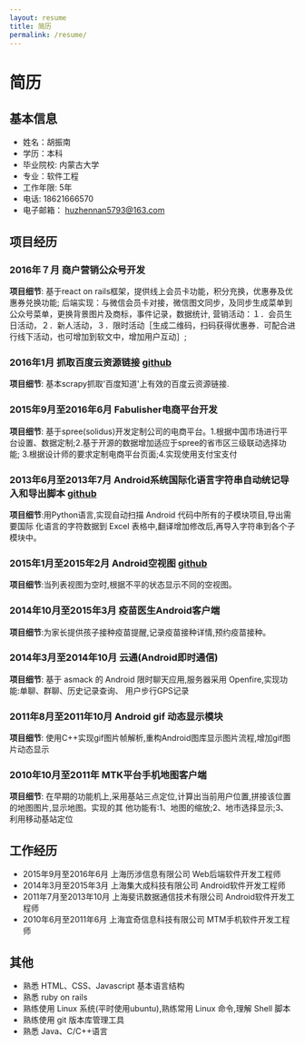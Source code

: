 ```yaml
---
layout: resume
title: 简历
permalink: /resume/
---
```



简历
====

基本信息
--------

  - 姓名：胡振南
  - 学历：本科
  - 毕业院校: 内蒙古大学
  - 专业：软件工程
  - 工作年限: 5年
  - 电话: 18621666570
  - 电子邮箱： huzhennan5793@163.com

项目经历
-------

### 2016年７月 商户营销公众号开发
**项目细节**: 基于react on rails框架，提供线上会员卡功能，积分充换，优惠券及优惠券兑换功能;
后端实现：与微信会员卡对接，微信图文同步，及同步生成菜单到公众号菜单，更换背景图片及商标，事件记录，数据统计,
营销活动：１．会员生日活动，２．新人活动，３．限时活动［生成二维码，扫码获得优惠券．可配合进行线下活动，也可增加到软文中，增加用户互动］;

### 2016年1月 抓取百度云资源链接 [github](https://github.com/huzhennan/scrapy_baidupan)
**项目细节**: 基本scrapy抓取'百度知道'上有效的百度云资源链接.

### 2015年9月至2016年6月 Fabulisher电商平台开发
**项目细节**: 基于spree(solidus)开发定制公司的电商平台。1.根据中国市场进行平台设置、数据定制;2.基于开源的数据增加适应于spree的省市区三级联动选择功能;
3.根据设计师的要求定制电商平台页面;4.实现使用支付宝支付

### 2013年6月至2013年7月 Android系统国际化语言字符串自动统记导入和导出脚本 [github](https://github.com/huzhennan/androidstring2dict)
**项目细节**:用Python语言,实现自动扫描 Android 代码中所有的子模块项目,导出需要国际 化语言的字符数据到 Excel 表格中,翻译增加修改后,再导入字符串到各个子模块中。

### 2015年1月至2015年2月 Android空视图 [github](https://github.com/huzhennan/android-empty-view)
**项目细节**:当列表视图为空时,根据不平的状态显示不同的空视图。

### 2014年10月至2015年3月 疫苗医生Android客户端
**项目细节**:为家长提供孩子接种疫苗提醒,记录疫苗接种详情,预约疫苗接种。

### 2014年3月至2014年10月 云通(Android即时通信)
**项目细节**: 基于 asmack 的 Android 限时聊天应用,服务器采用 Openfire,实现功能:单聊、群聊、历史记录查询、 用户步行GPS记录

### 2011年8月至2011年10月 Android gif 动态显示模块
**项目细节**: 使用C++实现gif图片帧解析,重构Android图库显示图片流程,增加gif图片动态显示

### 2010年10月至2011年 MTK平台手机地图客户端
**项目细节**: 在早期的功能机上,采用基站三点定位,计算出当前用户位置,拼接该位置的地图图片,显示地图。实现的其 他功能有:1、地图的缩放;2、地市选择显示;3、利用移动基站定位

工作经历
-------
  - 2015年9月至2016年6月 上海历涉信息有限公司 Web后端软件开发工程师
  - 2014年3月至2015年3月 上海集大成科技有限公司 Android软件开发工程师
  - 2011年7月至2013年10月  上海斐讯数据通信技术有限公司 Android软件开发工程师
  - 2010年6月至2011年6月 上海宜奇信息科技有限公司 MTM手机软件开发工程师

其他
----
  - 熟悉 HTML、CSS、Javascript 基本语言结构
  - 熟悉 ruby on rails
  - 熟练使用 Linux 系统(平时使用ubuntu),熟练常用 Linux 命令,理解 Shell 脚本
  - 熟练使用 git 版本库管理工具
  - 熟悉 Java、C/C++语言



	
	